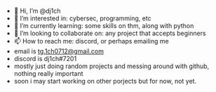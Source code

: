 - 👋 Hi, I’m @dj1ch
- 👀 I’m interested in: cybersec, programming, etc
- 🌱 I’m currently learning: some skills on thm, along with python
- 💞️ I’m looking to collaborate on: any project that accepts beginners
- 📫 How to reach me: discord, or perhaps emailing me
- email is tg.1ch0712@gmail.com
- discord is dj1ch#7201
- mostly just doing random projects and messing around with github, nothing really important
- soon i may start working on other porjects but for now, not yet. 

<!---
dj1ch/dj1ch is a ✨ special ✨ repository because its `README.md` (this file) appears on your GitHub profile.
You can click the Preview link to take a look at your changes.
--->
